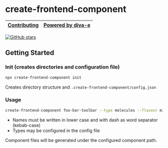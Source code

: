 
# create-frontend-component

[Contributing](/CONTRIBUTING.md) | [Powered by diva-e](https://www.diva-e.com)
| --- | --- |

[![GitHub stars](https://img.shields.io/github/stars/diva-e/create-frontend-component.svg?style=social&label=Star)](https://github.com/diva-e/create-frontend-component)

## Getting Started

### Init (creates directories and configuration file)

```bash
npx create-frontend-component init
```

Creates directory structure and  `.create-frontend-component/config.json`

### Usage

```bash
create-frontend-component foo-bar-toolbar --type molecules --flavour minimal
```

* Names must be written in lower case and with dash as word separator (kebab-case)
* Types may be configured in the config file

Component files will be generated under the configured component path.
